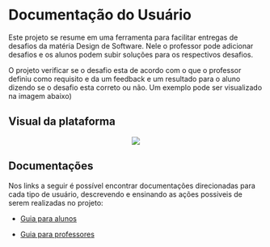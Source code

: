 # Documentação do Usuário

Este projeto se resume em uma ferramenta para facilitar entregas de desafios da matéria Design de Software. Nele o professor pode adicionar desafios e os alunos podem subir soluções para os respectivos desafios.

O projeto verificar se o desafio esta de acordo com o que o professor definiu como requisito e da um feedback e um resultado para o aluno dizendo se o desafio esta correto ou não. Um exemplo pode ser visualizado na imagem abaixo)



## Visual da plataforma

<div align="center">
  <img src="https://i.imgur.com/D4JPBuY.png"><br>
</div>



## Documentações

Nos links a seguir é possível encontrar documentações direcionadas para cada tipo de usuário, descrevendo e ensinando as ações possiveis de serem realizadas no projeto:


- [Guia para alunos](https://lucafs.github.io/softdes-desafios/doc_user_aluno)

- [Guia para professores](https://lucafs.github.io/softdes-desafios/doc_user_professor)
